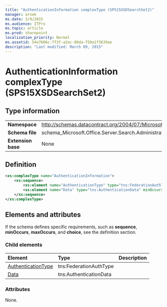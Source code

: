 ```yaml
---
title: "AuthenticationInformation complexType (SPS15XSDSearchSet2)"
manager: arnek
ms.date: 3/9/2015
ms.audience: ITPro
ms.topic: article
ms.prod: sharepoint
localization_priority: Normal
ms.assetid: 54e7606c-7f3f-a2ec-89da-f59a1f3639ae
description: "Last modified: March 09, 2015"
---
```


# AuthenticationInformation complexType (SPS15XSDSearchSet2)
  
## Type information

|||
|:-----|:-----|
|**Namespace** <br/> |http://schemas.datacontract.org/2004/07/Microsoft.Office.Server.Search.Administration  <br/> |
|**Schema file** <br/> |schema_Microsoft.Office.Server.Search.Administration.xsd  <br/> |
|**Extension base** <br/> |None  <br/> |
   
## Definition

```XML
<xs:complexType name="AuthenticationInformation">
    <xs:sequence>
        <xs:element name="AuthenticationType" type="tns:FederationAuthType" minOccurs="0"></xs:element>
        <xs:element name="Data" type="tns:AuthenticationData" minOccurs="0"></xs:element>
    </xs:sequence>
</xs:complexType>

```

## Elements and attributes

If the schema defines specific requirements, such as **sequence**, **minOccurs**, **maxOccurs**, and **choice**, see the definition section. 
  
### Child elements

|**Element**|**Type**|**Description**|
|:-----|:-----|:-----|
|[AuthenticationType](authenticationtype-element-authenticationinformation-complextypesps15xsdsearchse.md) <br/> |tns:FederationAuthType  <br/> ||
|[Data](data-element-authenticationinformation-complextypesps15xsdsearchset2.md) <br/> |tns:AuthenticationData  <br/> ||
   
### Attributes

None.
  

